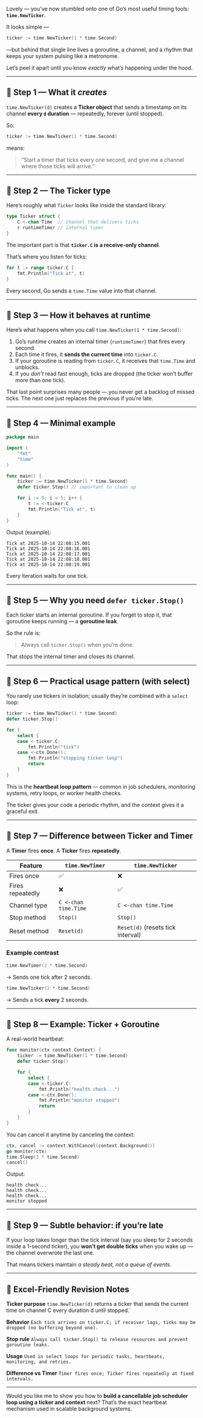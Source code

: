Lovely — you’ve now stumbled onto one of Go’s most useful timing tools: **`time.NewTicker`**.

It looks simple —

```go
ticker := time.NewTicker(1 * time.Second)
```

—but behind that single line lives a goroutine, a channel, and a rhythm that keeps your system pulsing like a metronome.

Let’s peel it apart until you know *exactly* what’s happening under the hood.

---

## 🧩 Step 1 — What it *creates*

`time.NewTicker(d)` creates a **Ticker object** that sends a timestamp on its channel **every `d` duration** — repeatedly, forever (until stopped).

So:

```go
ticker := time.NewTicker(1 * time.Second)
```

means:

> “Start a timer that ticks every one second, and give me a channel where those ticks will arrive.”

---

## 🧩 Step 2 — The Ticker type

Here’s roughly what `Ticker` looks like inside the standard library:

```go
type Ticker struct {
    C <-chan Time  // channel that delivers ticks
    r runtimeTimer // internal timer
}
```

The important part is that **`ticker.C` is a receive-only channel**.

That’s where you listen for ticks:

```go
for t := range ticker.C {
    fmt.Println("Tick at", t)
}
```

Every second, Go sends a `time.Time` value into that channel.

---

## 🧩 Step 3 — How it behaves at runtime

Here’s what happens when you call `time.NewTicker(1 * time.Second)`:

1. Go’s runtime creates an internal timer (`runtimeTimer`) that fires every second.
2. Each time it fires, it **sends the current time** into `ticker.C`.
3. If your goroutine is reading from `ticker.C`, it receives that `time.Time` and unblocks.
4. If you *don’t* read fast enough, ticks are dropped (the ticker won’t buffer more than one tick).

That last point surprises many people —
you never get a backlog of missed ticks. The next one just replaces the previous if you’re late.

---

## 🧩 Step 4 — Minimal example

```go
package main

import (
    "fmt"
    "time"
)

func main() {
    ticker := time.NewTicker(1 * time.Second)
    defer ticker.Stop() // important to clean up

    for i := 0; i < 5; i++ {
        t := <-ticker.C
        fmt.Println("Tick at", t)
    }
}
```

Output (example):

```
Tick at 2025-10-14 22:08:15.001
Tick at 2025-10-14 22:08:16.001
Tick at 2025-10-14 22:08:17.001
Tick at 2025-10-14 22:08:18.001
Tick at 2025-10-14 22:08:19.001
```

Every iteration waits for one tick.

---

## 🧩 Step 5 — Why you need `defer ticker.Stop()`

Each ticker starts an internal goroutine.
If you forget to stop it, that goroutine keeps running — a **goroutine leak**.

So the rule is:

> Always call `ticker.Stop()` when you’re done.

That stops the internal timer and closes its channel.

---

## 🧩 Step 6 — Practical usage pattern (with select)

You rarely use tickers in isolation; usually they’re combined with a `select` loop:

```go
ticker := time.NewTicker(1 * time.Second)
defer ticker.Stop()

for {
    select {
    case <-ticker.C:
        fmt.Println("tick")
    case <-ctx.Done():
        fmt.Println("stopping ticker loop")
        return
    }
}
```

This is the **heartbeat loop pattern** —
common in job schedulers, monitoring systems, retry loops, or worker health checks.

The ticker gives your code a periodic rhythm, and the context gives it a graceful exit.

---

## 🧩 Step 7 — Difference between Ticker and Timer

A **Timer** fires **once**.
A **Ticker** fires **repeatedly**.

| Feature          | `time.NewTimer`      | `time.NewTicker`                  |
| ---------------- | -------------------- | --------------------------------- |
| Fires once       | ✅                    | ❌                                 |
| Fires repeatedly | ❌                    | ✅                                 |
| Channel type     | `C <-chan time.Time` | `C <-chan time.Time`              |
| Stop method      | `Stop()`             | `Stop()`                          |
| Reset method     | `Reset(d)`           | `Reset(d)` (resets tick interval) |

### Example contrast

```go
time.NewTimer(2 * time.Second)
```

→ Sends one tick after 2 seconds.

```go
time.NewTicker(2 * time.Second)
```

→ Sends a tick **every** 2 seconds.

---

## 🧩 Step 8 — Example: Ticker + Goroutine

A real-world heartbeat:

```go
func monitor(ctx context.Context) {
    ticker := time.NewTicker(1 * time.Second)
    defer ticker.Stop()

    for {
        select {
        case <-ticker.C:
            fmt.Println("health check...")
        case <-ctx.Done():
            fmt.Println("monitor stopped")
            return
        }
    }
}
```

You can cancel it anytime by canceling the context:

```go
ctx, cancel := context.WithCancel(context.Background())
go monitor(ctx)
time.Sleep(3 * time.Second)
cancel()
```

Output:

```
health check...
health check...
health check...
monitor stopped
```

---

## 🧩 Step 9 — Subtle behavior: if you’re late

If your loop takes longer than the tick interval (say you sleep for 2 seconds inside a 1-second ticker), you **won’t get double ticks** when you wake up — the channel overwrote the last one.

That means tickers maintain *a steady beat, not a queue of events*.

---

## 🧠 **Excel-Friendly Revision Notes**

**Ticker purpose**
`time.NewTicker(d)` returns a ticker that sends the current time on channel C every duration d until stopped.`

**Behavior**
`Each tick arrives on ticker.C; if receiver lags, ticks may be dropped (no buffering beyond one).`

**Stop rule**
`Always call ticker.Stop() to release resources and prevent goroutine leaks.`

**Usage**
`Used in select loops for periodic tasks, heartbeats, monitoring, and retries.`

**Difference vs Timer**
`Timer fires once; Ticker fires repeatedly at fixed intervals.`

---

Would you like me to show you how to **build a cancellable job scheduler loop using a ticker and context** next? That’s the exact heartbeat mechanism used in scalable background systems.
